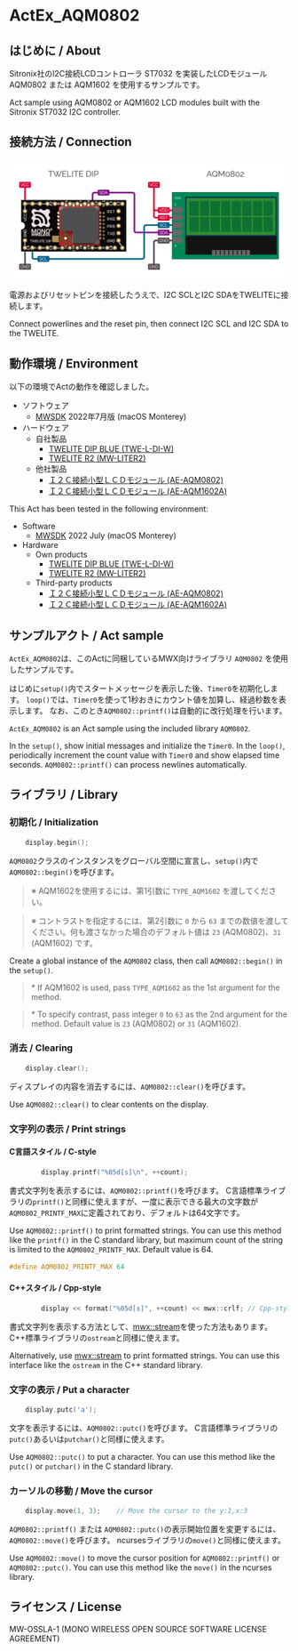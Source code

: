 # ActEx_AQM0802

## はじめに / About

Sitronix社のI2C接続LCDコントローラ ST7032 を実装したLCDモジュール AQM0802 または AQM1602 を使用するサンプルです。

Act sample using AQM0802 or AQM1602 LCD modules built with the Sitronix ST7032 I2C controller.

## 接続方法 / Connection

![Wiring AQM0802](.images/actex_aqm0802_wiring_sm.png)

電源およびリセットピンを接続したうえで、I2C SCLとI2C SDAをTWELITEに接続します。

Connect powerlines and the reset pin, then connect I2C SCL and I2C SDA to the TWELITE.

## 動作環境 / Environment

以下の環境でActの動作を確認しました。

- ソフトウェア
  - [MWSDK](https://mono-wireless.com/jp/products/stage/index.html) 2022年7月版 (macOS Monterey)
- ハードウェア
  - 自社製品
    - [TWELITE DIP BLUE (TWE-L-DI-W)](https://mono-wireless.com/jp/products/TWE-Lite-DIP/index.html)
    - [TWELITE R2 (MW-LITER2)](https://mono-wireless.com/jp/products/TWE-LITE-R/index.html)
  - 他社製品
    - [Ｉ２Ｃ接続小型ＬＣＤモジュール (AE-AQM0802)](https://akizukidenshi.com/catalog/g/gM-09109/)
    - [Ｉ２Ｃ接続小型ＬＣＤモジュール (AE-AQM1602A)](https://akizukidenshi.com/catalog/g/gK-08896/)

This Act has been tested in the following environment:

- Software
  - [MWSDK](https://mono-wireless.com/jp/products/stage/index.html) 2022 July (macOS Monterey)
- Hardware
  - Own products
    - [TWELITE DIP BLUE (TWE-L-DI-W)](https://mono-wireless.com/jp/products/TWE-Lite-DIP/index.html)
    - [TWELITE R2 (MW-LITER2)](https://mono-wireless.com/jp/products/TWE-LITE-R/index.html)
  - Third-party products
    - [Ｉ２Ｃ接続小型ＬＣＤモジュール (AE-AQM0802)](https://akizukidenshi.com/catalog/g/gM-09109/)
    - [Ｉ２Ｃ接続小型ＬＣＤモジュール (AE-AQM1602A)](https://akizukidenshi.com/catalog/g/gK-08896/)

## サンプルアクト / Act sample

`ActEx_AQM0802`は、このActに同梱しているMWX向けライブラリ `AQM0802` を使用したサンプルです。

はじめに`setup()`内でスタートメッセージを表示した後、`Timer0`を初期化します。
`loop()`では、`Timer0`を使って1秒おきにカウント値を加算し、経過秒数を表示します。
なお、このとき`AQM0802::printf()`は自動的に改行処理を行います。

`ActEx_AQM0802` is an Act sample using the included library `AQM0802`.

In the `setup()`, show initial messages and initialize the `Timer0`.
In the `loop()`, periodically increment the count value with `Timer0` and show elapsed time seconds.
`AQM0802::printf()` can process newlines automatically.

## ライブラリ / Library

### 初期化 / Initialization

```C++:ActEx_AQM0802.cpp
    display.begin();
```

`AQM0802`クラスのインスタンスをグローバル空間に宣言し、`setup()`内で`AQM0802::begin()`を呼びます。

> ※ AQM1602を使用するには、第1引数に `TYPE_AQM1602` を渡してください。

> ※ コントラストを指定するには、第2引数に `0` から `63` までの数値を渡してください。何も渡さなかった場合のデフォルト値は `23` (AQM0802)、`31` (AQM1602) です。

Create a global instance of the `AQM0802` class, then call `AQM0802::begin()` in the `setup()`.

> \* If AQM1602 is used, pass `TYPE_AQM1602` as the 1st argument for the method.

> \* To specify contrast, pass integer `0` to `63` as the 2nd argument for the method. Default value is `23` (AQM0802) or `31` (AQM1602).

### 消去 / Clearing

```C++
    display.clear();
```

ディスプレイの内容を消去するには、`AQM0802::clear()`を呼びます。

Use `AQM0802::clear()` to clear contents on the display.

### 文字列の表示 / Print strings

#### C言語スタイル / C-style
```C++:ActEx_AQM0802.cpp
        display.printf("%05d[s]\n", ++count);
```

書式文字列を表示するには、`AQM0802::printf()`を呼びます。
C言語標準ライブラリの`printf()`と同様に使えますが、一度に表示できる最大の文字数が`AQM0802_PRINTF_MAX`に定義されており、デフォルトは64文字です。

Use `AQM0802::printf()` to print formatted strings.
You can use this method like the `printf()` in the C standard library, but maximum count of the string is limited to the `AQM0802_PRINTF_MAX`. Default value is 64.

```C++:AQM0802/AQM0802.hpp
#define AQM0802_PRINTF_MAX 64
```

#### C++スタイル / Cpp-style
```C++:ActEx_AQM0802.cpp
        display << format("%05d[s]", ++count) << mwx::crlf; // Cpp-style
```

書式文字列を表示する方法として、[mwx::stream](https://mwx.twelite.info/api-reference/classes/twe-stream)を使った方法もあります。
C++標準ライブラリの`ostream`と同様に使えます。

Alternatively, use [mwx::stream](https://mwx.twelite.info/api-reference/classes/twe-stream) to print formatted strings.
You can use this interface like the `ostream` in the C++ standard library.

### 文字の表示 / Put a character

```C++
    display.putc('a');
```

文字を表示するには、`AQM0802::putc()`を呼びます。
C言語標準ライブラリの`putc()`あるいは`putchar()`と同様に使えます。

Use `AQM0802::putc()` to put a character.
You can use this method like the `putc()` or `putchar()` in the C standard library.

### カーソルの移動 / Move the cursor

```C++
    display.move(1, 3);    // Move the cursor to the y:1,x:3
```

`AQM0802::printf()` または `AQM0802::putc()`の表示開始位置を変更するには、`AQM0802::move()`を呼びます。
ncursesライブラリの`move()`と同様に使えます。

Use `AQM0802::move()` to move the cursor position for `AQM0802::printf()` or `AQM0802::putc()`.
You can use this method like the `move()` in the ncurses library.

## ライセンス / License
MW-OSSLA-1 (MONO WIRELESS OPEN SOURCE SOFTWARE LICENSE AGREEMENT)
